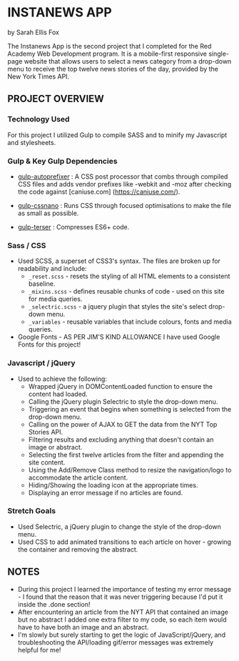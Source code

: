 # INSTANEWS APP 
by Sarah Ellis Fox 

The Instanews App is the second project that I completed for the Red Academy Web Development program. It is a mobile-first responsive single-page website that allows users to select a news category from a drop-down menu to receive the top twelve news stories of the day, provided by the New York Times API.

## PROJECT OVERVIEW 

### Technology Used 
For this project I utilized Gulp to compile SASS and to minify my Javascript and stylesheets. 

### Gulp & Key Gulp Dependencies 
* [gulp-autoprefixer](https://www.npmjs.com/package/gulp-autoprefixer) : A CSS post processor that combs through compiled CSS files and adds vendor prefixes like -webkit and -moz after checking the code against [caniuse.com] (https://caniuse.com/).

* [gulp-cssnano](https://www.npmjs.com/package/gulp-cssnano) : Runs CSS through focused optimisations to make the file as small as possible. 

* [gulp-terser](https://www.npmjs.com/package/gulp-terser) : Compresses ES6+ code.

### Sass / CSS
* Used SCSS, a superset of CSS3's syntax. The files are broken up for readability and include: 
    - `_reset.scss` - resets the styling of all HTML elements to a consistent baseline.
    - `_mixins.scss` - defines reusable chunks of code - used on this site for media queries. 
    - `_selectric.scss` - a jquery plugin that styles the site's select drop-down menu. 
    - `_variables` - reusable variables that include colours, fonts and media queries. 
* Google Fonts - AS PER JIM'S KIND ALLOWANCE I have used Google Fonts for this project! 

### Javascript / jQuery 
* Used to achieve the following: 
    - Wrapped jQuery in DOMContentLoaded function to ensure the content had loaded. 
    - Calling the jQuery plugin Selectric to style the drop-down menu. 
    - Triggering an event that begins when something is selected from the drop-down menu. 
    - Calling on the power of AJAX to GET the data from the NYT Top Stories API. 
    - Filtering results and excluding anything that doesn't contain an image or abstract. 
    - Selecting the first twelve articles from the filter and appending the site content. 
    - Using the Add/Remove Class method to resize the navigation/logo to accommodate the article content. 
    - Hiding/Showing the loading icon at the appropriate times. 
    - Displaying an error message if no articles are found. 

### Stretch Goals 
* Used Selectric, a jQuery plugin to change the style of the drop-down menu. 
* Used CSS to add animated transitions to each article on hover - growing the container and removing the abstract. 

## NOTES 
* During this project I learned the importance of testing my error message - I found that the reason that it was never triggering because I'd put it inside the .done section! 
* After encountering an article from the NYT API that contained an image but no abstract I added one extra filter to my code, so each item would have to have both an image and an abstract. 
*  I'm slowly but surely starting to get the logic of JavaScript/jQuery, and troubleshooting the API/loading gif/error messages was extremely helpful for me! 